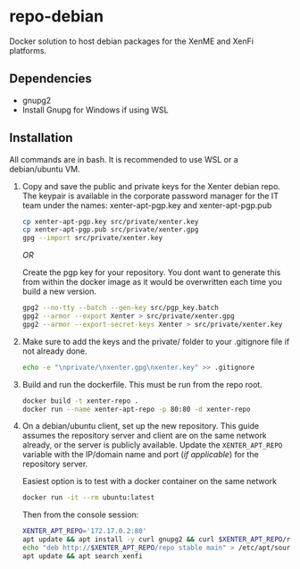 # repo-debian

Docker solution to host debian packages for the XenME and XenFi platforms.

## Dependencies

- gnupg2
- Install Gnupg for Windows if using WSL

## Installation

All commands are in bash. It is recommended to use WSL or a debian/ubuntu VM.

1. Copy and save the public and private keys for the Xenter debian repo. The keypair is available in the corporate password manager for the IT team under the names: xenter-apt-pgp.key and xenter-apt-pgp.pub

    ```bash
    cp xenter-apt-pgp.key src/private/xenter.key
    cp xenter-apt-pgp.pub src/private/xenter.gpg
    gpg --import src/private/xenter.key
    ```

    *OR*

    Create the pgp key for your repository. You dont want to generate this from within the docker image as it would be overwritten each time you build a new version.

    ```bash
    gpg2 --no-tty --batch --gen-key src/pgp_key.batch
    gpg2 --armor --export Xenter > src/private/xenter.gpg
    gpg2 --armor --export-secret-keys Xenter > src/private/xenter.key
    ```

2. Make sure to add the keys and the private/ folder to your .gitignore file if not already done.

    ```bash
    echo -e "\nprivate/\nxenter.gpg\nxenter.key" >> .gitignore
    ```

3. Build and run the dockerfile. This must be run from the repo root.

    ```bash
    docker build -t xenter-repo .
    docker run --name xenter-apt-repo -p 80:80 -d xenter-repo
    ```

4. On a debian/ubuntu client, set up the new repository. This guide assumes the repository server and client are on the same network already, or the server is publicly available. Update the `XENTER_APT_REPO` variable with the IP/domain name and port (*if applicable*) for the repository server.

    Easiest option is to test with a docker container on the same network

    ```bash
    docker run -it --rm ubuntu:latest
    ```

    Then from the console session:

    ```bash
    XENTER_APT_REPO='172.17.0.2:80'
    apt update && apt install -y curl gnupg2 && curl $XENTER_APT_REPO/repo/xenter.gpg | gpg --dearmor > /etc/apt/trusted.gpg.d/xenter.gpg
    echo "deb http://$XENTER_APT_REPO/repo stable main" > /etc/apt/sources.list.d/xenter.list
    apt update && apt search xenfi
    ```
